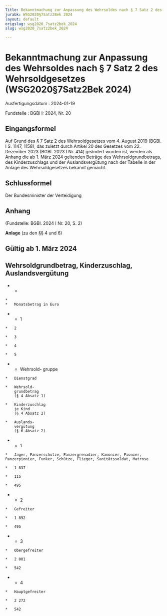```yaml
---
Title: Bekanntmachung zur Anpassung des Wehrsoldes nach § 7 Satz 2 des Wehrsoldgesetzes
jurabk: WSG2020§7Satz2Bek 2024
layout: default
origslug: wsg2020_7satz2bek_2024
slug: wsg2020_7satz2bek_2024

---
```


# Bekanntmachung zur Anpassung des Wehrsoldes nach § 7 Satz 2 des Wehrsoldgesetzes (WSG2020§7Satz2Bek 2024)

Ausfertigungsdatum
:   2024-01-19

Fundstelle
:   BGBl I: 2024, Nr. 20


## Eingangsformel

Auf Grund des § 7 Satz 2 des Wehrsoldgesetzes vom 4. August 2019 (BGBl. I S. 1147, 1158), das zuletzt durch Artikel 20 des Gesetzes vom 22. Dezember 2023 (BGBl. 2023 I Nr. 414) geändert worden ist, werden als Anhang die ab 1. März 2024 geltenden Beträge des Wehrsoldgrundbetrags, des Kinderzuschlags und der Auslandsvergütung nach der Tabelle in der Anlage des Wehrsoldgesetzes bekannt gemacht.


## Schlussformel

Der Bundesminister der Verteidigung


## Anhang

(Fundstelle: BGBl. 2024 I Nr. 20, S. 2)

**Anlage**
(zu den §§ 4 und 6)
## Gültig ab 1. März 2024


## Wehrsoldgrundbetrag, Kinderzuschlag, Auslandsvergütung



*    *
    *
    *   Monatsbetrag in Euro


*    *   1

    *   2

    *   3

    *   4

    *   5


*    *   Wehrsold-
        gruppe

    *   Dienstgrad

    *   Wehrsold-
        grundbetrag
        (§ 4 Absatz 1)

    *   Kinderzuschlag
        je Kind
        (§ 4 Absatz 2)

    *   Auslands-
        vergütung
        (§ 6 Absatz 2)


*    *   1

    *   Jäger, Panzerschütze, Panzergrenadier, Kanonier, Pionier, Panzerpionier, Funker, Schütze, Flieger, Sanitätssoldat, Matrose

    *   1 837

    *   115

    *   495


*    *   2

    *   Gefreiter

    *   1 892

    *   495


*    *   3

    *   Obergefreiter

    *   2 001

    *   542


*    *   4

    *   Hauptgefreiter

    *   2 272

    *   542



